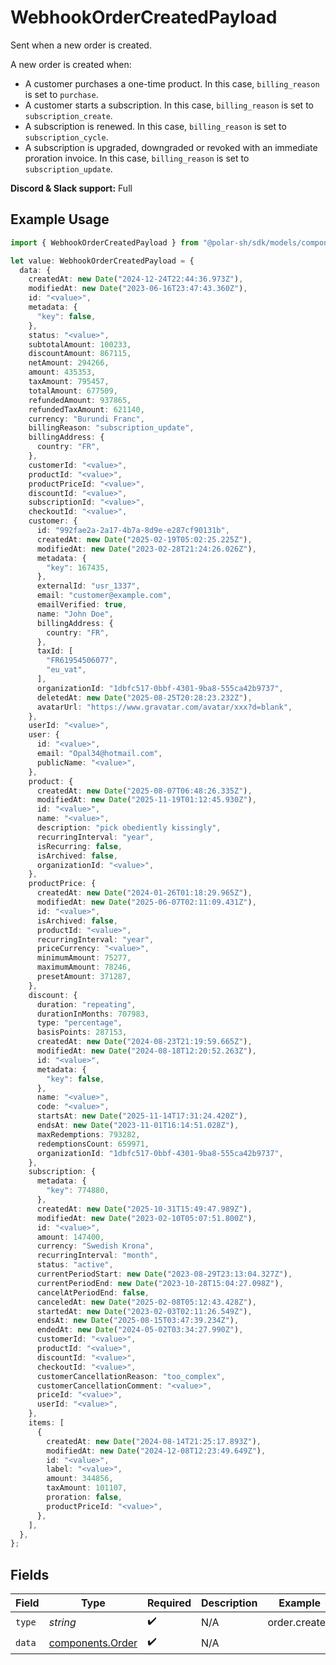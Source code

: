 # WebhookOrderCreatedPayload

Sent when a new order is created.

A new order is created when:

* A customer purchases a one-time product. In this case, `billing_reason` is set to `purchase`.
* A customer starts a subscription. In this case, `billing_reason` is set to `subscription_create`.
* A subscription is renewed. In this case, `billing_reason` is set to `subscription_cycle`.
* A subscription is upgraded, downgraded or revoked with an immediate proration invoice. In this case, `billing_reason` is set to `subscription_update`.

**Discord & Slack support:** Full

## Example Usage

```typescript
import { WebhookOrderCreatedPayload } from "@polar-sh/sdk/models/components/webhookordercreatedpayload.js";

let value: WebhookOrderCreatedPayload = {
  data: {
    createdAt: new Date("2024-12-24T22:44:36.973Z"),
    modifiedAt: new Date("2023-06-16T23:47:43.360Z"),
    id: "<value>",
    metadata: {
      "key": false,
    },
    status: "<value>",
    subtotalAmount: 100233,
    discountAmount: 867115,
    netAmount: 294266,
    amount: 435353,
    taxAmount: 795457,
    totalAmount: 677509,
    refundedAmount: 937865,
    refundedTaxAmount: 621140,
    currency: "Burundi Franc",
    billingReason: "subscription_update",
    billingAddress: {
      country: "FR",
    },
    customerId: "<value>",
    productId: "<value>",
    productPriceId: "<value>",
    discountId: "<value>",
    subscriptionId: "<value>",
    checkoutId: "<value>",
    customer: {
      id: "992fae2a-2a17-4b7a-8d9e-e287cf90131b",
      createdAt: new Date("2025-02-19T05:02:25.225Z"),
      modifiedAt: new Date("2023-02-28T21:24:26.026Z"),
      metadata: {
        "key": 167435,
      },
      externalId: "usr_1337",
      email: "customer@example.com",
      emailVerified: true,
      name: "John Doe",
      billingAddress: {
        country: "FR",
      },
      taxId: [
        "FR61954506077",
        "eu_vat",
      ],
      organizationId: "1dbfc517-0bbf-4301-9ba8-555ca42b9737",
      deletedAt: new Date("2025-08-25T20:28:23.232Z"),
      avatarUrl: "https://www.gravatar.com/avatar/xxx?d=blank",
    },
    userId: "<value>",
    user: {
      id: "<value>",
      email: "Opal34@hotmail.com",
      publicName: "<value>",
    },
    product: {
      createdAt: new Date("2025-08-07T06:48:26.335Z"),
      modifiedAt: new Date("2025-11-19T01:12:45.930Z"),
      id: "<value>",
      name: "<value>",
      description: "pick obediently kissingly",
      recurringInterval: "year",
      isRecurring: false,
      isArchived: false,
      organizationId: "<value>",
    },
    productPrice: {
      createdAt: new Date("2024-01-26T01:18:29.965Z"),
      modifiedAt: new Date("2025-06-07T02:11:09.431Z"),
      id: "<value>",
      isArchived: false,
      productId: "<value>",
      recurringInterval: "year",
      priceCurrency: "<value>",
      minimumAmount: 75277,
      maximumAmount: 78246,
      presetAmount: 371287,
    },
    discount: {
      duration: "repeating",
      durationInMonths: 707983,
      type: "percentage",
      basisPoints: 287153,
      createdAt: new Date("2024-08-23T21:19:59.665Z"),
      modifiedAt: new Date("2024-08-18T12:20:52.263Z"),
      id: "<value>",
      metadata: {
        "key": false,
      },
      name: "<value>",
      code: "<value>",
      startsAt: new Date("2025-11-14T17:31:24.420Z"),
      endsAt: new Date("2023-11-01T16:14:51.028Z"),
      maxRedemptions: 793282,
      redemptionsCount: 659971,
      organizationId: "1dbfc517-0bbf-4301-9ba8-555ca42b9737",
    },
    subscription: {
      metadata: {
        "key": 774880,
      },
      createdAt: new Date("2025-10-31T15:49:47.989Z"),
      modifiedAt: new Date("2023-02-10T05:07:51.800Z"),
      id: "<value>",
      amount: 147400,
      currency: "Swedish Krona",
      recurringInterval: "month",
      status: "active",
      currentPeriodStart: new Date("2023-08-29T23:13:04.327Z"),
      currentPeriodEnd: new Date("2023-10-28T15:04:27.098Z"),
      cancelAtPeriodEnd: false,
      canceledAt: new Date("2025-02-08T05:12:43.428Z"),
      startedAt: new Date("2023-02-03T02:11:26.549Z"),
      endsAt: new Date("2025-08-15T03:47:39.234Z"),
      endedAt: new Date("2024-05-02T03:34:27.990Z"),
      customerId: "<value>",
      productId: "<value>",
      discountId: "<value>",
      checkoutId: "<value>",
      customerCancellationReason: "too_complex",
      customerCancellationComment: "<value>",
      priceId: "<value>",
      userId: "<value>",
    },
    items: [
      {
        createdAt: new Date("2024-08-14T21:25:17.893Z"),
        modifiedAt: new Date("2024-12-08T12:23:49.649Z"),
        id: "<value>",
        label: "<value>",
        amount: 344856,
        taxAmount: 101107,
        proration: false,
        productPriceId: "<value>",
      },
    ],
  },
};
```

## Fields

| Field                                                | Type                                                 | Required                                             | Description                                          | Example                                              |
| ---------------------------------------------------- | ---------------------------------------------------- | ---------------------------------------------------- | ---------------------------------------------------- | ---------------------------------------------------- |
| `type`                                               | *string*                                             | :heavy_check_mark:                                   | N/A                                                  | order.created                                        |
| `data`                                               | [components.Order](../../models/components/order.md) | :heavy_check_mark:                                   | N/A                                                  |                                                      |